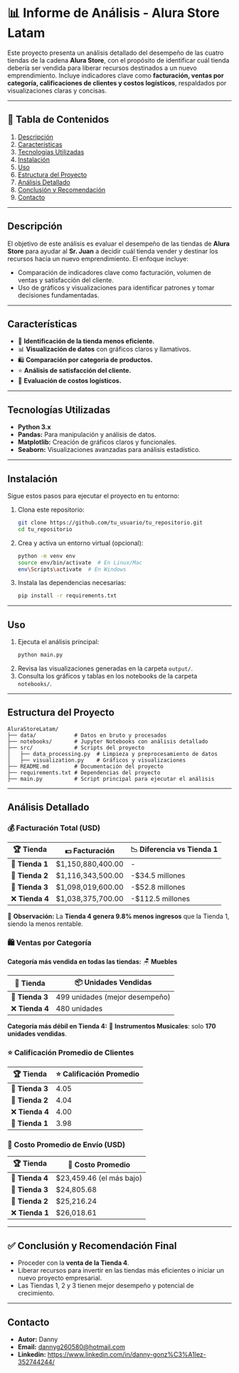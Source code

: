 # 📊 Informe de Análisis - Alura Store Latam

Este proyecto presenta un análisis detallado del desempeño de las cuatro tiendas de la cadena **Alura Store**, con el propósito de identificar cuál tienda debería ser vendida para liberar recursos destinados a un nuevo emprendimiento. Incluye indicadores clave como **facturación, ventas por categoría, calificaciones de clientes y costos logísticos**, respaldados por visualizaciones claras y concisas.

---

## 📌 Tabla de Contenidos
1. [Descripción](#descripción)
2. [Características](#características)
3. [Tecnologías Utilizadas](#tecnologías-utilizadas)
4. [Instalación](#instalación)
5. [Uso](#uso)
6. [Estructura del Proyecto](#estructura-del-proyecto)
7. [Análisis Detallado](#análisis-detallado)
8. [Conclusión y Recomendación](#conclusión-y-recomendación)
9. [Contacto](#contacto)

---

## Descripción
El objetivo de este análisis es evaluar el desempeño de las tiendas de **Alura Store** para ayudar al **Sr. Juan** a decidir cuál tienda vender y destinar los recursos hacia un nuevo emprendimiento. El enfoque incluye:
- Comparación de indicadores clave como facturación, volumen de ventas y satisfacción del cliente.
- Uso de gráficos y visualizaciones para identificar patrones y tomar decisiones fundamentadas.

---

## Características
- 🔻 **Identificación de la tienda menos eficiente.**
- 📊 **Visualización de datos** con gráficos claros y llamativos.
- 🛍️ **Comparación por categoría de productos.**
- ⭐ **Análisis de satisfacción del cliente.**
- 🚚 **Evaluación de costos logísticos.**

---

## Tecnologías Utilizadas
- **Python 3.x**  
- **Pandas:** Para manipulación y análisis de datos.  
- **Matplotlib:** Creación de gráficos claros y funcionales.  
- **Seaborn:** Visualizaciones avanzadas para análisis estadístico.

---

## Instalación
Sigue estos pasos para ejecutar el proyecto en tu entorno:

1. Clona este repositorio:  
   ```bash
   git clone https://github.com/tu_usuario/tu_repositorio.git
   cd tu_repositorio
   ```
2. Crea y activa un entorno virtual (opcional):  
   ```bash
   python -m venv env
   source env/bin/activate  # En Linux/Mac
   env\Scripts\activate  # En Windows
   ```
3. Instala las dependencias necesarias:  
   ```bash
   pip install -r requirements.txt
   ```

---

## Uso
1. Ejecuta el análisis principal:  
   ```bash
   python main.py
   ```
2. Revisa las visualizaciones generadas en la carpeta `output/`.
3. Consulta los gráficos y tablas en los notebooks de la carpeta `notebooks/`.

---

## Estructura del Proyecto
```
AluraStoreLatam/
├── data/            # Datos en bruto y procesados
├── notebooks/       # Jupyter Notebooks con análisis detallado
├── src/             # Scripts del proyecto
│   ├── data_processing.py  # Limpieza y preprocesamiento de datos
│   ├── visualization.py    # Gráficos y visualizaciones
├── README.md        # Documentación del proyecto
├── requirements.txt # Dependencias del proyecto
├── main.py          # Script principal para ejecutar el análisis
```

---

## Análisis Detallado

### 💰 Facturación Total (USD)  
| 🏆 Tienda       | 💵 Facturación       | 📉 Diferencia vs Tienda 1   |
|-----------------|---------------------|----------------------------|
| 🥇 **Tienda 1** | $1,150,880,400.00   | -                          |
| 🥈 **Tienda 2** | $1,116,343,500.00   | -$34.5 millones            |
| 🥉 **Tienda 3** | $1,098,019,600.00   | -$52.8 millones            |
| ❌ **Tienda 4** | $1,038,375,700.00   | -$112.5 millones           |

📌 **Observación:** La **Tienda 4 genera 9.8% menos ingresos** que la Tienda 1, siendo la menos rentable.

### 🛍️ Ventas por Categoría  
**Categoría más vendida en todas las tiendas:** 🪑 **Muebles**

| 🛒 **Tienda**   | 📦 **Unidades Vendidas** |
|-----------------|--------------------------|
| 🥇 **Tienda 3** | 499 unidades (mejor desempeño) |
| ❌ **Tienda 4** | 480 unidades             |

**Categoría más débil en Tienda 4:** 🎵 **Instrumentos Musicales**: solo **170 unidades vendidas**.

### ⭐ Calificación Promedio de Clientes  
| 🏆 **Tienda**   | ⭐ **Calificación Promedio** |
|-----------------|-----------------------------|
| 🥇 **Tienda 3** | 4.05                        |
| 🥈 **Tienda 2** | 4.04                        |
| ❌ **Tienda 4** | 4.00                        |
| 🥉 **Tienda 1** | 3.98                        |

### 🚚 Costo Promedio de Envío (USD)  
| 🏆 **Tienda**   | 🚛 **Costo Promedio**       |
|-----------------|----------------------------|
| 🥇 **Tienda 4** | $23,459.46 (el más bajo)   |
| 🥈 **Tienda 3** | $24,805.68                 |
| 🥉 **Tienda 2** | $25,216.24                 |
| ❌ **Tienda 1** | $26,018.61                 |

---

## ✅ Conclusión y Recomendación Final  

- Proceder con la **venta de la Tienda 4**.  
- Liberar recursos para invertir en las tiendas más eficientes o iniciar un nuevo proyecto empresarial.  
- Las Tiendas 1, 2 y 3 tienen mejor desempeño y potencial de crecimiento.

---

## Contacto  
- **Autor:** Danny  
- **Email:** dannyg260580@hotmail.com  
- **Linkedin:** https://www.linkedin.com/in/danny-gonz%C3%A1lez-352744244/  
